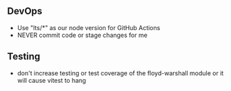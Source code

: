 ## DevOps
- Use "lts/*" as our node version for GitHub Actions
- NEVER commit code or stage changes for me

## Testing
- don't increase testing or test coverage of the floyd-warshall module or it will cause vitest to hang